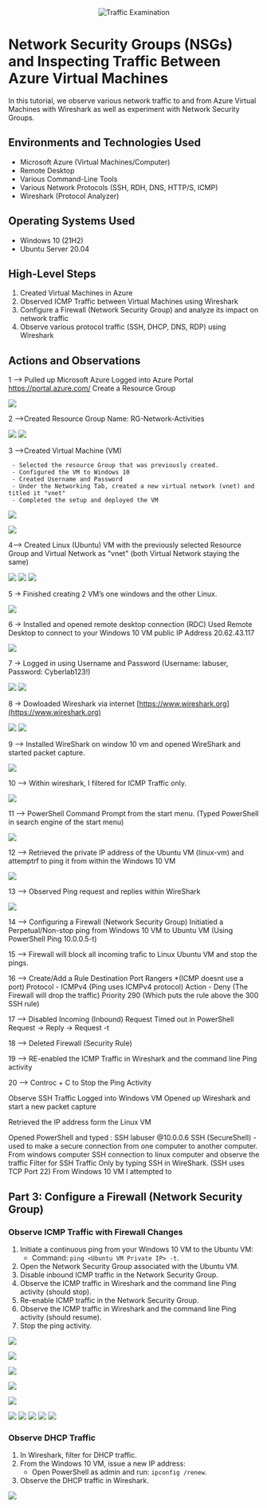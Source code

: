 <p align="center">
<img src="https://i.imgur.com/Ua7udoS.png" alt="Traffic Examination"/>
</p>

<h1>Network Security Groups (NSGs) and Inspecting Traffic Between Azure Virtual Machines</h1>
In this tutorial, we observe various network traffic to and from Azure Virtual Machines with Wireshark as well as experiment with Network Security Groups. <br />


<h2>Environments and Technologies Used</h2>

- Microsoft Azure (Virtual Machines/Computer)
- Remote Desktop
- Various Command-Line Tools
- Various Network Protocols (SSH, RDH, DNS, HTTP/S, ICMP)
- Wireshark (Protocol Analyzer)

<h2>Operating Systems Used </h2>

- Windows 10 (21H2)
- Ubuntu Server 20.04

<h2>High-Level Steps</h2>

1. Created Virtual Machines in Azure
2. Observed ICMP Traffic between Virtual Machines using Wireshark
3. Configure a Firewall (Network Security Group) and analyze its impact on network traffic
4. Observe various protocol traffic (SSH, DHCP, DNS, RDP) using Wireshark

<h2>Actions and Observations</h2>

1 --> Pulled up Microsoft Azure
Logged into Azure Portal https://portal.azure.com/
Create a Resource Group

<img src="https://github.com/timothycooperjr/Exploring-Azure-and-Networking-Concepts/blob/7605c6284a77601d4890880754ce93fb92685782/2.jpeg">

2 -->Created Resource Group Name: RG-Network-Activities

<img src="https://github.com/timothycooperjr/Exploring-Azure-and-Networking-Concepts/blob/83b3f03e33d9b34e0cb4d358403c221405f268ca/3.jpeg">

<img src="https://github.com/timothycooperjr/Exploring-Azure-and-Networking-Concepts/blob/1ee17510e69d8d1d5a445e78a120c981ed24a1c6/4.jpeg">

3 -->Created Virtual Machine (VM)

     - Selected the resource Group that was previously created.
     - Configured the VM to Windows 10
     - Created Username and Password
     - Under the Networking Tab, created a new virtual network (vnet) and titled it "vnet"
     - Completed the setup and deployed the VM


<img src="https://github.com/timothycooperjr/Exploring-Azure-and-Networking-Concepts/blob/375cbda14c3c3ac18e143fee25cd9dd6dca77e7a/6.jpeg"><br />

<img src="https://github.com/timothycooperjr/Exploring-Azure-and-Networking-Concepts/blob/50c6838b5ff55194848b155d57ab235edef4d291/7.jpeg">

4--> Created Linux (Ubuntu) VM with the previously selected Resource Group and Virtual Network as "vnet" (both Virtual Network staying the same)

<img src="https://github.com/timothycooperjr/Exploring-Azure-and-Networking-Concepts/blob/5e9eef3599a01daf9e20c9c995a37ce48b2fa55c/9.png">

<img src="https://github.com/timothycooperjr/Exploring-Azure-and-Networking-Concepts/blob/5e9eef3599a01daf9e20c9c995a37ce48b2fa55c/10.png">

<img src="https://github.com/timothycooperjr/Exploring-Azure-and-Networking-Concepts/blob/5e9eef3599a01daf9e20c9c995a37ce48b2fa55c/11.png">

5 -> Finished creating 2 VM’s one windows and the other Linux.


<img src="https://github.com/timothycooperjr/Exploring-Azure-and-Networking-Concepts/blob/5e9eef3599a01daf9e20c9c995a37ce48b2fa55c/12.png">

6 -> Installed and opened remote desktop connection (RDC)
      Used Remote Desktop to connect to your Windows 10 VM public IP Address 20.62.43.117

      
<img src="https://github.com/timothycooperjr/Exploring-Azure-and-Networking-Concepts/blob/5e9eef3599a01daf9e20c9c995a37ce48b2fa55c/13.png">

7 -> Logged in using Username and Password
(Username: labuser, Password: Cyberlab123!)


<img src="https://github.com/timothycooperjr/Exploring-Azure-and-Networking-Concepts/blob/5e9eef3599a01daf9e20c9c995a37ce48b2fa55c/14.png">

<img src="https://github.com/timothycooperjr/Exploring-Azure-and-Networking-Concepts/blob/5e9eef3599a01daf9e20c9c995a37ce48b2fa55c/15.png">

8 -> Dowloaded Wireshark via internet [https://www.wireshark.org](https://www.wireshark.org)

<img src="https://github.com/timothycooperjr/Exploring-Azure-and-Networking-Concepts/blob/5e9eef3599a01daf9e20c9c995a37ce48b2fa55c/16.png">

<img src="https://github.com/timothycooperjr/Exploring-Azure-and-Networking-Concepts/blob/3d775501f6c2651b083d7e1f79fe449e60e000a2/17.png">

9 --> Installed WireShark on window 10 vm and opened WireShark and started packet capture.

<img src="https://github.com/timothycooperjr/Exploring-Azure-and-Networking-Concepts/blob/3d775501f6c2651b083d7e1f79fe449e60e000a2/18.png">

10 --> Within wireshark, I filtered for ICMP Traffic only.

<img src="https://github.com/timothycooperjr/Exploring-Azure-and-Networking-Concepts/blob/cbc329756f2e187b6ec2371190856be0be965280/20.png">

11 --> PowerShell Command Prompt from the start menu. (Typed PowerShell in search engine of the start menu)

<img src="https://github.com/timothycooperjr/Exploring-Azure-and-Networking-Concepts/blob/1762b444ca2583e02cb5acccdd64e72ea793bf22/22.png">

12 --> Retrieved the private IP address of the Ubuntu VM (linux-vm) and attemptrf to ping it from within the Windows 10 VM

<img src="https://github.com/timothycooperjr/Exploring-Azure-and-Networking-Concepts/blob/b42650f79369e566f96227bf2ba305f815022ab4/21.2.png">

13 --> Observed Ping request and replies within WireShark

<img src="https://github.com/timothycooperjr/Exploring-Azure-and-Networking-Concepts/blob/b42650f79369e566f96227bf2ba305f815022ab4/24.png">

14 --> Configuring a Firewall (Network Security Group)
Initiatied a Perpetual/Non-stop ping from Windows 10 VM to Ubuntu VM (Using PowerShell Ping 10.0.0.5-t)

15 --> Firewall will block all incoming trafic to Linux Ubuntu VM and stop the pings.

16 --> Create/Add a Rule
Destination Port Rangers *(ICMP doesnt use a port)
Protocol - ICMPv4 (Ping uses ICMPv4 protocol)
Action - Deny (The Firewall will drop the traffic)
Priority 290 (Which puts the rule above the 300 SSH rule)

17 --> Disabled Incoming (Inbound)
Request Timed out in PowerShell
Request -> Reply -> Request -t

18 --> Deleted Firewall (Security Rule)

19 --> RE-enabled the ICMP Traffic in Wireshark and the command line Ping activity

20 --> Controc + C to Stop the Ping Activity

Observe SSH Traffic
Logged into Windows VM
Opened up Wireshark and start a new packet capture

Retrieved the IP address form the Linux VM

Opened PowerShell and typed : SSH labuser @10.0.0.6
SSH (SecureShell) - used to make a secure connection from one computer to another computer.
From windows computer SSH connection to linux computer and observe the traffic 
Filter for SSH Traffic Only by typing SSH in WireShark. (SSH uses TCP Port 22)
From Windows 10 VM I attempted to 
## Part 3: Configure a Firewall (Network Security Group)

### Observe ICMP Traffic with Firewall Changes

1. Initiate a continuous ping from your Windows 10 VM to the Ubuntu VM:
   - Command: `ping <Ubuntu VM Private IP> -t`.
2. Open the Network Security Group associated with the Ubuntu VM.
3. Disable inbound ICMP traffic in the Network Security Group.
4. Observe the ICMP traffic in Wireshark and the command line Ping activity (should stop).
5. Re-enable ICMP traffic in the Network Security Group.
6. Observe the ICMP traffic in Wireshark and the command line Ping activity (should resume).
7. Stop the ping activity.

<p>
<img src="https://github.com/timothycooperjr/timothycooperjr-Configuring-a-Firewall-Network-Security-Group-/blob/17c0bf559d8304a0cc2164007124d81135ea8385/2.png"></p>

<p>
<img src="https://github.com/timothycooperjr/timothycooperjr-Configuring-a-Firewall-Network-Security-Group-/blob/17c0bf559d8304a0cc2164007124d81135ea8385/3.png"></p>

<p>
<img src="https://github.com/timothycooperjr/timothycooperjr-Configuring-a-Firewall-Network-Security-Group-/blob/17c0bf559d8304a0cc2164007124d81135ea8385/4.png"></p>

<img src="https://github.com/timothycooperjr/timothycooperjr-Configuring-a-Firewall-Network-Security-Group-/blob/f25ae257ecb5afd863057d16cf53d6cf5da78fde/Configuring%20a%20Firewall.png">

<p>
<img src="https://github.com/timothycooperjr/timothycooperjr-Configuring-a-Firewall-Network-Security-Group-/blob/17c0bf559d8304a0cc2164007124d81135ea8385/5.png">
</p>

<img src="https://github.com/timothycooperjr/timothycooperjr-Configuring-a-Firewall-Network-Security-Group-/blob/f25ae257ecb5afd863057d16cf53d6cf5da78fde/Configuring%20a%20Firewall%202.png">

<img src="https://github.com/timothycooperjr/timothycooperjr-Configuring-a-Firewall-Network-Security-Group-/blob/f25ae257ecb5afd863057d16cf53d6cf5da78fde/Configuring%20a%20Firewall%203.png">

<img src="https://github.com/timothycooperjr/timothycooperjr-Configuring-a-Firewall-Network-Security-Group-/blob/f25ae257ecb5afd863057d16cf53d6cf5da78fde/Configuring%20a%20Firewall%204.png">

<img src="https://github.com/timothycooperjr/timothycooperjr-Configuring-a-Firewall-Network-Security-Group-/blob/f25ae257ecb5afd863057d16cf53d6cf5da78fde/Configuring%20a%20Firewall%205.png">

<img src="https://github.com/timothycooperjr/timothycooperjr-Configuring-a-Firewall-Network-Security-Group-/blob/f25ae257ecb5afd863057d16cf53d6cf5da78fde/Configuring%20a%20Firewall%206.png">

### Observe DHCP Traffic

1. In Wireshark, filter for DHCP traffic.
2. From the Windows 10 VM, issue a new IP address:
   - Open PowerShell as admin and run: `ipconfig /renew`.
3. Observe the DHCP traffic in Wireshark.

<img src="https://github.com/timothycooperjr/Exploring-Azure-and-Networking-Concepts/blob/c4ee181d005383896d3bc7fcd133601f53515fcb/DHCP%202.png">

 

















